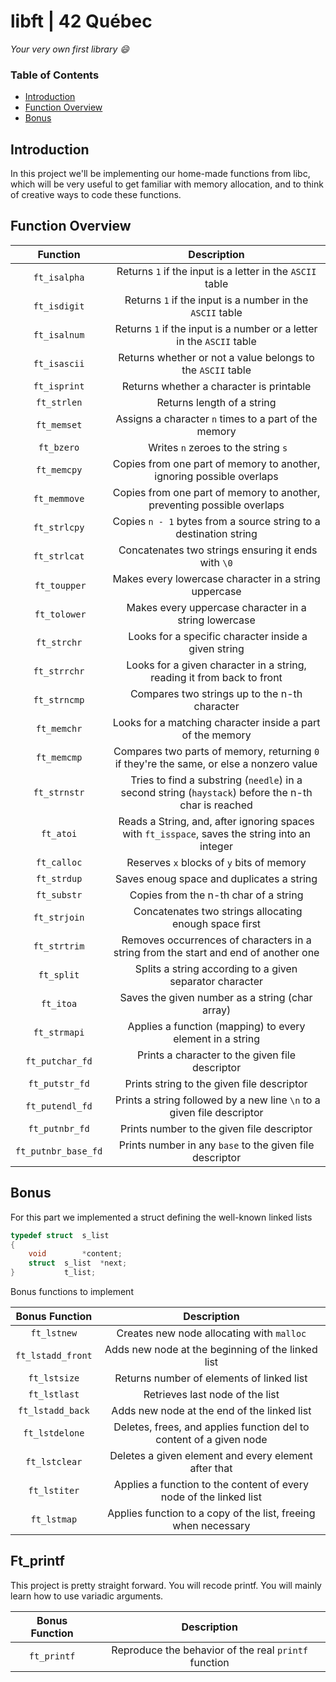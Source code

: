 # libft | 42 Québec
*Your very own first library :smile:*

### Table of Contents
* [Introduction](#introduction)
* [Function Overview](#function-overview)
* [Bonus](#bonus)

## Introduction
In this project we'll be implementing our home-made functions from libc, which will be very useful to get familiar with memory allocation, and to think of creative ways to code these functions.

## Function Overview

| Function | Description |
| :------: | :---------: |
| ``ft_isalpha`` | Returns ``1`` if the input is a letter in the ``ASCII`` table |
| ``ft_isdigit`` | Returns ``1`` if the input is a number in the ``ASCII`` table |
| ``ft_isalnum`` | Returns ``1`` if the input is a number or a letter in the ``ASCII`` table |
| ``ft_isascii`` | Returns whether or not a value belongs to the ``ASCII`` table |
| ``ft_isprint`` | Returns whether a character is printable |
| ``ft_strlen`` | Returns length of a string |
| ``ft_memset`` | Assigns a character ``n`` times to a part of the memory |
| ``ft_bzero`` | Writes ``n`` zeroes to the string ``s`` |
| ``ft_memcpy`` | Copies from one part of memory to another, ignoring possible overlaps |
| ``ft_memmove`` | Copies from one part of memory to another, preventing possible overlaps |
| ``ft_strlcpy`` | Copies ``n - 1`` bytes from a source string to a destination string |
| ``ft_strlcat`` | Concatenates two strings ensuring it ends with ``\0`` |
| ``ft_toupper`` | Makes every lowercase character in a string uppercase |
| ``ft_tolower`` | Makes every uppercase character in a string lowercase |
| ``ft_strchr`` | Looks for a specific character inside a given string |
| ``ft_strrchr`` | Looks for a given character in a string, reading it from back to front |
| ``ft_strncmp`` | Compares two strings up to the n-th character |
| ``ft_memchr`` | Looks for a matching character inside a part of the memory |
| ``ft_memcmp`` | Compares two parts of memory, returning ``0`` if they're the same, or else a nonzero value |
| ``ft_strnstr`` | Tries to find a substring (``needle``) in a second string (``haystack``) before the n-th char is reached |
| ``ft_atoi`` | Reads a String, and, after ignoring spaces with ``ft_isspace``, saves the string into an integer |
| ``ft_calloc`` | Reserves ``x`` blocks of ``y`` bits of memory |
| ``ft_strdup`` | Saves enoug space and duplicates a string |
| ``ft_substr`` | Copies from the n-th char of a string |
| ``ft_strjoin`` | Concatenates two strings allocating enough space first |
| ``ft_strtrim`` | Removes occurrences of characters in a string from the start and end of another one |
| ``ft_split`` | Splits a string according to a given separator character |
| ``ft_itoa`` | Saves the given number as a string (char array) |
| ``ft_strmapi`` | Applies a function (mapping) to every element in a string |
| ``ft_putchar_fd`` | Prints a character to the given file descriptor |
| ``ft_putstr_fd`` | Prints string to the given file descriptor |
| ``ft_putendl_fd`` | Prints a string followed by a new line ``\n`` to a given file descriptor |
| ``ft_putnbr_fd`` | Prints number to the given file descriptor |
| ``ft_putnbr_base_fd`` | Prints number in any ``base`` to the given file descriptor |

## Bonus
For this part we implemented a struct defining the well-known linked lists
```C
typedef	struct	s_list
{
	void		*content;
	struct	s_list	*next;
}			t_list;
```

Bonus functions to implement

| Bonus Function | Description |
| :------------: | :---------: |
| ``ft_lstnew`` | Creates new node allocating with ``malloc`` |
| ``ft_lstadd_front`` | Adds new node at the beginning of the linked list |
| ``ft_lstsize`` | Returns number of elements of linked list |
| ``ft_lstlast`` | Retrieves last node of the list |
| ``ft_lstadd_back`` | Adds new node at the end of the linked list |
| ``ft_lstdelone`` | Deletes, frees, and applies function del to content of a given node |
| ``ft_lstclear`` | Deletes a given element and every element after that |
| ``ft_lstiter`` | Applies a function to the content of every node of the linked list |
| ``ft_lstmap`` | Applies function to a copy of the list, freeing when necessary |


## Ft_printf
This project is pretty straight forward. You will recode printf. You will mainly learn how to use variadic arguments.

| Bonus Function | Description |
| :------------: | :---------: |
| ``ft_printf`` | Reproduce the behavior of the real ``printf`` function |

